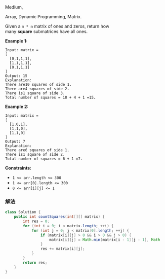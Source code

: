 Medium,  

Array, Dynamic Programming, Matrix.

Given a `m * n` matrix of ones and zeros, return how many **square** submatrices have all ones.

**Example 1:**

```
Input: matrix =
[
  [0,1,1,1],
  [1,1,1,1],
  [0,1,1,1]
]
Output: 15
Explanation:
There are10 squares of side 1.
There are4 squares of side 2.
There is1 square of side 3.
Total number of squares = 10 + 4 + 1 =15.

```

**Example 2:**

```
Input: matrix =
[
  [1,0,1],
  [1,1,0],
  [1,1,0]
]
Output: 7
Explanation:
There are6 squares of side 1.
There is1 square of side 2.
Total number of squares = 6 + 1 =7.

```

**Constraints:**

- `1 <= arr.length <= 300`
- `1 <= arr[0].length <= 300`
- `0 <= arr[i][j] <= 1`

### 解法

```java
class Solution {
    public int countSquares(int[][] matrix) {
        int res = 0;
        for (int i = 0; i < matrix.length; ++i) {
            for (int j = 0; j < matrix[0].length; ++j) {
                if (matrix[i][j] > 0 && i > 0 && j > 0) {
                    matrix[i][j] = Math.min(matrix[i - 1][j - 1], Math.min(matrix[i - 1][j], matrix[i][j - 1])) + 1;
                }
                res += matrix[i][j];
            }
        }
        return res;
    }
}
```